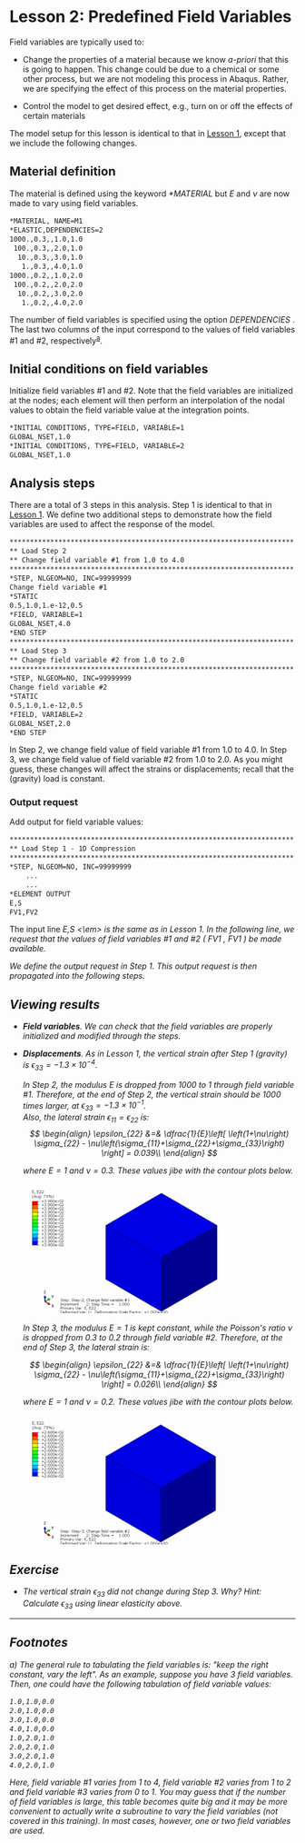 # Lesson 2: Predefined Field Variables

Field variables are typically used to: 

* Change the properties of a material because we know <em> a-priori </em> that this is going to happen. This change could be due to a chemical or some other process, but we are not modeling this process in Abaqus. Rather, we are specifying the effect of this process on the material properties.

* Control the model to get desired effect, e.g., turn on or off the effects of certain materials

The model setup for this lesson is identical to that in [Lesson 1](./../01_Lesson), except that we include the following changes.

## Material definition

The material is defined using the keyword <em> *MATERIAL </em> but $E$ and $\nu$ are now made to vary using field variables.

	*MATERIAL, NAME=M1
	*ELASTIC,DEPENDENCIES=2
	1000.,0.3,,1.0,1.0
	 100.,0.3,,2.0,1.0
	  10.,0.3,,3.0,1.0
	   1.,0.3,,4.0,1.0
	1000.,0.2,,1.0,2.0
	 100.,0.2,,2.0,2.0
	  10.,0.2,,3.0,2.0
	   1.,0.2,,4.0,2.0

The number of field variables is specified using the option <em> DEPENDENCIES </em>. The last two columns of the input correspond to the values of field variables #1 and #2, respectively<sup>[a](#myfootnote1)</sup>. 
	
## Initial conditions on field variables

Initialize field variables #1 and #2. Note that the field variables are initialized at the nodes; each element will then perform an interpolation of the nodal values to obtain the field variable value at the integration points.

	*INITIAL CONDITIONS, TYPE=FIELD, VARIABLE=1
	GLOBAL_NSET,1.0   
	*INITIAL CONDITIONS, TYPE=FIELD, VARIABLE=2
	GLOBAL_NSET,1.0  	   
	
## Analysis steps

There are a total of 3 steps in this analysis. Step 1 is identical to that in [Lesson 1](./../01_Lesson). We define two additional steps to demonstrate how the field variables are used to affect the response of the model.
	
	**********************************************************************
	** Load Step 2
	** Change field variable #1 from 1.0 to 4.0
	**********************************************************************
	*STEP, NLGEOM=NO, INC=99999999
	Change field variable #1
	*STATIC
	0.5,1.0,1.e-12,0.5
	*FIELD, VARIABLE=1
	GLOBAL_NSET,4.0
	*END STEP
	**********************************************************************
	** Load Step 3
	** Change field variable #2 from 1.0 to 2.0
	**********************************************************************
	*STEP, NLGEOM=NO, INC=99999999
	Change field variable #2
	*STATIC
	0.5,1.0,1.e-12,0.5
	*FIELD, VARIABLE=2
	GLOBAL_NSET,2.0
	*END STEP

In Step 2, we change field value of field variable #1 from 1.0 to 4.0. In Step 3, we change field value of field variable #2 from 1.0 to 2.0. As you might guess, these changes will affect the strains or displacements; recall that the (gravity) load is constant.

### Output request

Add output for field variable values:
	
	**********************************************************************
	** Load Step 1 - 1D Compression
	**********************************************************************
	*STEP, NLGEOM=NO, INC=99999999
		...
		...
	*ELEMENT OUTPUT
	E,S
	FV1,FV2	

The input line <em> E,S <\em> is the same as in Lesson 1. In the following line, we request that the values of field variables #1 and #2 (<em> FV1 </em>, <em> FV1 </em>) be made available.
	
We define the output request in Step 1. This output request is then propagated into the following steps. 
	
## Viewing results	

* **Field variables**. We can check that the field variables are properly initialized and modified through the steps.

* **Displacements**. As in Lesson 1, the vertical strain after Step 1 (gravity) is $\epsilon_{33} = -1.3\times10^{-4}$.

	In Step 2, the modulus $E$ is dropped from $1000$ to $1$ through field variable $\#1$. Therefore, at the end of Step 2, the vertical strain should be $1000$ times larger, at $\epsilon_{33} = -1.3\times10^{-1}$. 	
	Also, the lateral strain $\epsilon_{11} = \epsilon_{22}$ is:
	$$
	\begin{align}
	\epsilon_{22} &=& \dfrac{1}{E}\left[ \left(1+\nu\right) \sigma_{22} - \nu\left(\sigma_{11}+\sigma_{22}+\sigma_{33}\right) \right] = 0.039\\
	\end{align}
	$$
	
	where $E = 1$ and $\nu = 0.3$.	These values jibe with the contour plots below.
	
	![](./abaqus_input_files/1ElementTest_Lesson2Step_2_Frame3_E22.png	)
	
	In Step 3, the modulus $E=1$ is kept constant, while the Poisson's ratio $\nu$ is dropped from $0.3$ to $0.2$ through field variable $\#2$. Therefore, at the end of Step 3, the lateral strain is:
	
	$$
	\begin{align}
	\epsilon_{22} &=& \dfrac{1}{E}\left[ \left(1+\nu\right) \sigma_{22} - \nu\left(\sigma_{11}+\sigma_{22}+\sigma_{33}\right) \right] = 0.026\\
	\end{align}
	$$
			
	where $E = 1$ and $\nu = 0.2$.	These values jibe with the contour plots below.

	![](./abaqus_input_files/1ElementTest_Lesson2Step_3_Frame3_E22.png	)

## Exercise 

* The vertical strain $\epsilon_{33}$ did not change during Step 3. Why? Hint: Calculate $\epsilon_{33}$ using linear elasticity above.

---
## Footnotes
<a name="myfootnote1">a</a>) The general rule to tabulating the field variables is: "keep the right constant, vary the left". As an example, suppose you have 3 field variables. Then, one could have the following tabulation of field variable values: 

	1.0,1.0,0.0
	2.0,1.0,0.0
	3.0,1.0,0.0
	4.0,1.0,0.0
	1.0,2.0,1.0
	2.0,2.0,1.0
	3.0,2.0,1.0
	4.0,2.0,1.0
	
Here, field variable #1 varies from 1 to 4, field variable #2 varies from 1 to 2 and field variable #3 varies from 0 to 1. You may guess that if the number of field variables is large, this table becomes quite big and it may be more convenient to actually write a subroutine to vary the field variables (not covered in this training). In most cases, however, one or two field variables are used.